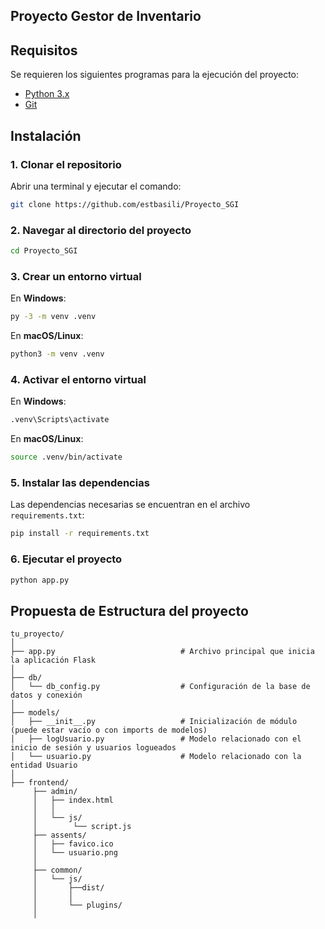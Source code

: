 ## Proyecto Gestor de Inventario

## Requisitos

Se requieren los siguientes programas para la ejecución del proyecto:

- [Python 3.x](https://www.python.org/downloads/)
- [Git](https://git-scm.com/)

## Instalación

### 1. Clonar el repositorio

Abrir una terminal y ejecutar el comando:

```bash
git clone https://github.com/estbasili/Proyecto_SGI
```

### 2. Navegar al directorio del proyecto

```bash
cd Proyecto_SGI
```

### 3. Crear un entorno virtual

En **Windows**:

```bash
py -3 -m venv .venv
```

En **macOS/Linux**:

```bash
python3 -m venv .venv
```

### 4. Activar el entorno virtual

En **Windows**:

```bash
.venv\Scripts\activate
```

En **macOS/Linux**:

```bash
source .venv/bin/activate
```

### 5. Instalar las dependencias

Las dependencias necesarias se encuentran en el archivo `requirements.txt`:

```bash
pip install -r requirements.txt
```

### 6. Ejecutar el proyecto

```bash
python app.py
```

##  Propuesta de Estructura del proyecto
```
tu_proyecto/
│
├── app.py                            # Archivo principal que inicia la aplicación Flask
│
├── db/
│   └── db_config.py                  # Configuración de la base de datos y conexión
│
├── models/
│   ├── __init__.py                   # Inicialización de módulo (puede estar vacío o con imports de modelos)
│   ├── logUsuario.py                 # Modelo relacionado con el inicio de sesión y usuarios logueados
│   └── usuario.py                    # Modelo relacionado con la entidad Usuario
│
├── frontend/
     ├── admin/
     │   ├── index.html                
     │   │
     │   └── js/
     │        └── script.js 
     ├── assents/
     │   ├── favico.ico              
     │   └── usuario.png 
     │    
     ├── common/
     │   └── js/
     │       ├──dist/
     │       │                     
     │       └── plugins/
     │                   
             
